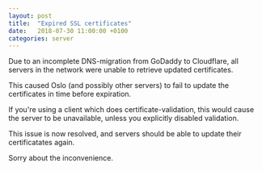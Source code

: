 ```yaml
---
layout: post
title:  "Expired SSL certificates"
date:   2018-07-30 11:00:00 +0100
categories: server
---
```


Due to an incomplete DNS-migration from GoDaddy to Cloudflare, all servers in the network
were unable to retrieve updated certificates.

This caused Oslo (and possibly other servers) to fail to update the certificates in time
before expiration.

If you're using a client which does certificate-validation, this would cause the server to be
unavailable, unless you explicitly disabled validation.

This issue is now resolved, and servers should be able to update their certificatates again.

Sorry about the inconvenience.
